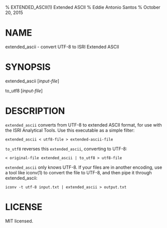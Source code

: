 % EXTENDED_ASCII(1) Extended ASCII
% Eddie Antonio Santos
% October 20, 2015

# NAME

extended_ascii - convert UTF-8 to ISRI Extended ASCII

# SYNOPSIS

extended_ascii [*input-file*]

to_utf8 [*input-file*]

# DESCRIPTION

`extended_ascii` converts from UTF-8 to extended ASCII format, for use
with the ISRI Analytical Tools. Use this executable as a simple filter:

    extended_ascii < utf8-file > extended-ascii-file

`to_utf8` reverses this `extended_ascii`, converting to UTF-8:

    < original-file extended_ascii | to_utf8 > utf8-file

`extended_ascii` only knows UTF-8. If your files are in another
encoding, use a tool like iconv(1) to convert the file to UTF-8, and
then pipe it through extended_ascii:

    iconv -t utf-8 input.txt | extended_ascii > output.txt

# LICENSE

MIT licensed.
